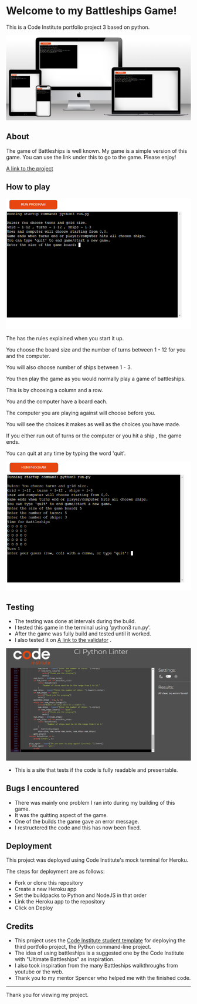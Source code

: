 # Welcome to my Battleships Game!

This is a Code Institute portfolio project 3 based on python.

![image of battleships app on multi-platforms](readme-images/Battleships-mockup.png)

## About

The game of Battleships is well known. My game is a simple version of this game. You can use the link under this to go to the game. Please enjoy!

[A link to the project](https://milestone-project-3-landfish-68935be59d7a.herokuapp.com/)

## How to play

![image of battleships app at start](readme-images/Battleships-opening.png)

The has the rules explained when you start it up.

You choose the board size and the number of turns between 1 - 12 for you and the computer.

You will also choose number of ships between 1 - 3.

You then play the game as you would normally play a game of battleships.

This is by choosing a column and a row.

You and the computer have a board each.

The computer you are playing against will choose before you.

You will see the choices it makes as well as the choices you have made.

If you either run out of turns or the computer or you hit a ship , the game ends.

You can quit at any time by typing the word 'quit'.

![image of battleships app mid way](readme-images/Battleships-game.png)

## Testing

- The testing was done at intervals during the build.
- I tested this game in the terminal using 'python3 run.py'.
- After the game was fully build and tested until it worked.
- I also tested it on [A link to the validator](https://pep8ci.herokuapp.com/) . 

![image of battleships app tested on Pep8 online validator](readme-images/pep8ci-Battleships.png)

- This is a site that tests if the code is fully readable and presentable.

## Bugs I encountered

- There was mainly one problem I ran into during my building of this game.
- It was the quitting aspect of the game.
- One of the builds the game gave an error message.
- I restructered the code and this has now been fixed.

## Deployment

This project was deployed using Code Institute's mock terminal for Heroku.

The steps for deployment are as follows:
- Fork or clone this repository
- Create a new Heroku app
- Set the buildpacks to Python and NodeJS in that order
- Link the Heroku app to the repository
- Click on Deploy

## Credits

- This project uses the [Code Institute student template](https://github.com/Code-Institute-Org/python-essentials-template) for deploying the third portfolio project, the Python command-line project.
- The idea of using battleships is a suggested one by the Code Institute with "Ultimate Battleships" as inspiration.
- I also took inspiration from the many Battleships walkthroughs from youtube or the web.
- Thank you to my mentor Spencer who helped me with the finished code.

-----
Thank you for viewing my project.